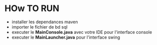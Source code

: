 # HOw TO RUN

- installer les dependances maven
- importer le fichier de bd sql
- executer le **MainConsole.java** avec votre IDE pour l'interface console
- executer le **MainLauncher.java** pour l'interface swing
